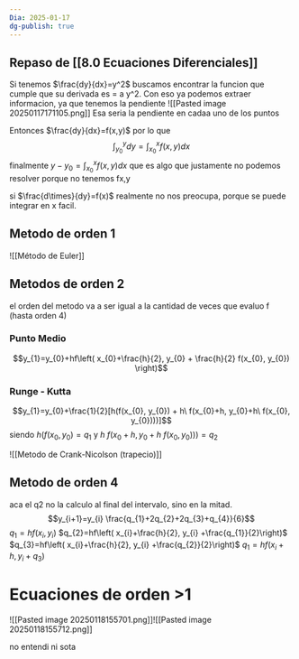 ```yaml
---
Dia: 2025-01-17
dg-publish: true
---
```

## Repaso de [[8.0 Ecuaciones Diferenciales]]

Si tenemos $\frac{dy}{dx}=y^2$ buscamos encontrar la funcion que cumple que su derivada es = a y^2. Con eso ya podemos extraer informacion, ya que tenemos la pendiente 
![[Pasted image 20250117171105.png]]
Esa seria la pendiente en cadaa uno de los puntos

Entonces $\frac{dy}{dx}=f(x,y)$ por lo que $$\int^{y}_{y_{0}}dy= \int^{x}_{x_{0}}f(x,y)dx$$
finalmente ${y}-y_{0} = \int^{x}_{x_{0}}f(x,y)dx$ que es algo que justamente no  podemos resolver porque no tenemos fx,y

si $\frac{d\times}{dy}=f(x)$ realmente no nos preocupa, porque se puede integrar en x facil.

## Metodo de orden 1 
![[Método de Euler]]

## Metodos de orden 2
el orden del metodo va a ser igual a la cantidad de veces que evaluo f (hasta orden 4)
### Punto Medio 
$$y_{1}=y_{0}+hf\left( x_{0}+\frac{h}{2}, y_{0} + \frac{h}{2} f(x_{0}, y_{0}) \right)$$
### Runge - Kutta
$$y_{1}=y_{0}+\frac{1}{2}[h(f(x_{0}, y_{0}) + h\ f(x_{0}+h, y_{0}+h\ f(x_{0}, y_{0})))]$$
siendo $h(f(x_{0}, y_{0}) =q_{1}$ y $h\ f(x_{0}+h, y_{0}+h\ f(x_{0}, y_{0})))= q_{2}$

![[Metodo de Crank-Nicolson (trapecio)]]


## Metodo de orden 4
aca el q2 no la calculo al final del intervalo, sino en la mitad. 
$$y_{i+1}=y_{i} \frac{q_{1}+2q_{2}+2q_{3}+q_{4}}{6}$$
$q_{1}=hf(x_{i}, y_{i})$
$q_{2}=hf\left( x_{i}+\frac{h}{2}, y_{i}  +\frac{q_{1}}{2}\right)$
$q_{3}=hf\left( x_{i}+\frac{h}{2}, y_{i}  +\frac{q_{2}}{2}\right)$
$q_{1}=hf(x_{i}+h, y_{i}+q_{3})$


# Ecuaciones de orden >1
![[Pasted image 20250118155701.png]]![[Pasted image 20250118155712.png]]

no entendi ni sota